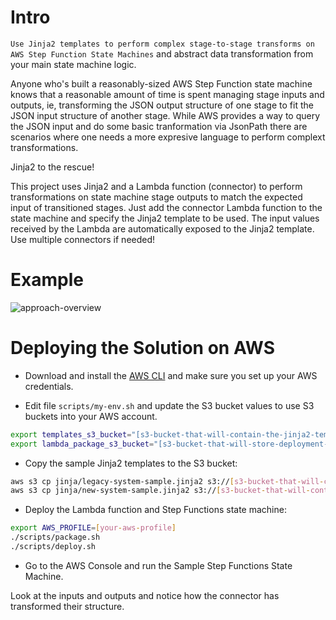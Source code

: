 # Intro

```Use Jinja2 templates to perform complex stage-to-stage transforms on AWS Step Function State Machines``` and abstract data transformation from your main state machine logic.

Anyone who's built a reasonably-sized AWS Step Function state machine knows that a reasonable amount of time is spent managing stage inputs and outputs, ie, transforming the JSON output structure of one stage to fit the JSON input structure of another stage. While AWS provides a way to query the JSON input and do some basic tranformation via JsonPath there are scenarios where one needs a more expresive language to perform complext transformations. 

Jinja2 to the rescue!

This project uses Jinja2 and a Lambda function (connector) to perform transformations on state machine stage outputs to match the expected input of transitioned stages. Just add the connector Lambda function to the state machine and specify the Jinja2 template to be used. The input values received by the Lambda are automatically exposed to the Jinja2 template. Use multiple connectors if needed!

# Example

![approach-overview](/doc/aws-step-functions-connector.png)

# Deploying the Solution on AWS

* Download and install the [AWS CLI](https://aws.amazon.com/cli/) and make sure you set up your AWS credentials.

* Edit file ```scripts/my-env.sh``` and update the S3 bucket values to use S3 buckets into your AWS account.

```bash
export templates_s3_bucket="[s3-bucket-that-will-contain-the-jinja2-templates]"
export lambda_package_s3_bucket="[s3-bucket-that-will-store-deployment-artifacts]"
```

* Copy the sample Jinja2 templates to the S3 bucket:

```bash
aws s3 cp jinja/legacy-system-sample.jinja2 s3://[s3-bucket-that-will-contain-jinja2-templates]
aws s3 cp jinja/new-system-sample.jinja2 s3://[s3-bucket-that-will-contain-jinja2-templates]
```

* Deploy the Lambda function and Step Functions state machine:

```bash
export AWS_PROFILE=[your-aws-profile]
./scripts/package.sh
./scripts/deploy.sh
```

* Go to the AWS Console and run the Sample Step Functions State Machine.

 Look at the inputs and outputs and notice how the connector has transformed their structure.